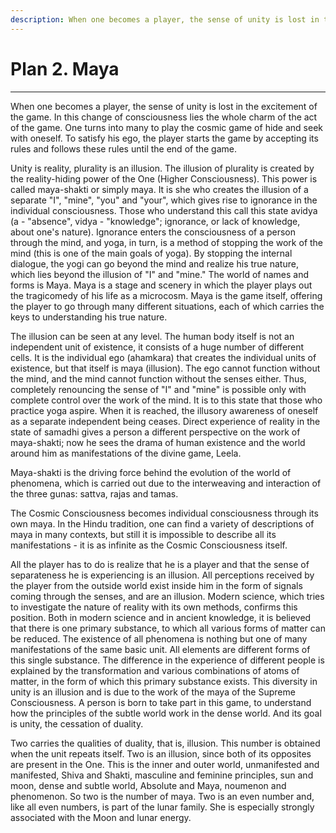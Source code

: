 ```yaml
---
description: When one becomes a player, the sense of unity is lost in the excitement of the game. In this change of consciousness lies the whole charm of the act of the game.
---
```


# Plan 2. Maya

---

When one becomes a player, the sense of unity is lost in the excitement of the game. In this change of consciousness lies the whole charm of the act of the game. One turns into many to play the cosmic game of hide and seek with oneself. To satisfy his ego, the player starts the game by accepting its rules and follows these rules until the end of the game.

Unity is reality, plurality is an illusion. The illusion of plurality is created by the reality-hiding power of the One (Higher Consciousness). This power is called maya-shakti or simply maya. It is she who creates the illusion of a separate "I", "mine", "you" and "your", which gives rise to ignorance in the individual consciousness. Those who understand this call this state avidya (a - "absence", vidya - "knowledge"; ignorance, or lack of knowledge, about one's nature). Ignorance enters the consciousness of a person through the mind, and yoga, in turn, is a method of stopping the work of the mind (this is one of the main goals of yoga). By stopping the internal dialogue, the yogi can go beyond the mind and realize his true nature, which lies beyond the illusion of "I" and "mine." The world of names and forms is Maya. Maya is a stage and scenery in which the player plays out the tragicomedy of his life as a microcosm. Maya is the game itself, offering the player to go through many different situations, each of which carries the keys to understanding his true nature.

The illusion can be seen at any level. The human body itself is not an independent unit of existence, it consists of a huge number of different cells. It is the individual ego (ahamkara) that creates the individual units of existence, but that itself is maya (illusion). The ego cannot function without the mind, and the mind cannot function without the senses either. Thus, completely renouncing the sense of "I" and "mine" is possible only with complete control over the work of the mind. It is to this state that those who practice yoga aspire. When it is reached, the illusory awareness of oneself as a separate independent being ceases. Direct experience of reality in the state of samadhi gives a person a different perspective on the work of maya-shakti; now he sees the drama of human existence and the world around him as manifestations of the divine game, Leela.

Maya-shakti is the driving force behind the evolution of the world of phenomena, which is carried out due to the interweaving and interaction of the three gunas: sattva, rajas and tamas.

The Cosmic Consciousness becomes individual consciousness through its own maya. In the Hindu tradition, one can find a variety of descriptions of maya in many contexts, but still it is impossible to describe all its manifestations - it is as infinite as the Cosmic Consciousness itself.

All the player has to do is realize that he is a player and that the sense of separateness he is experiencing is an illusion. All perceptions received by the player from the outside world exist inside him in the form of signals coming through the senses, and are an illusion. Modern science, which tries to investigate the nature of reality with its own methods, confirms this position. Both in modern science and in ancient knowledge, it is believed that there is one primary substance, to which all various forms of matter can be reduced. The existence of all phenomena is nothing but one of many manifestations of the same basic unit. All elements are different forms of this single substance. The difference in the experience of different people is explained by the transformation and various combinations of atoms of matter, in the form of which this primary substance exists. This diversity in unity is an illusion and is due to the work of the maya of the Supreme Consciousness. A person is born to take part in this game, to understand how the principles of the subtle world work in the dense world. And its goal is unity, the cessation of duality.

Two carries the qualities of duality, that is, illusion. This number is obtained when the unit repeats itself. Two is an illusion, since both of its opposites are present in the One. This is the inner and outer world, unmanifested and manifested, Shiva and Shakti, masculine and feminine principles, sun and moon, dense and subtle world, Absolute and Maya, noumenon and phenomenon. So two is the number of maya. Two is an even number and, like all even numbers, is part of the lunar family. She is especially strongly associated with the Moon and lunar energy.
